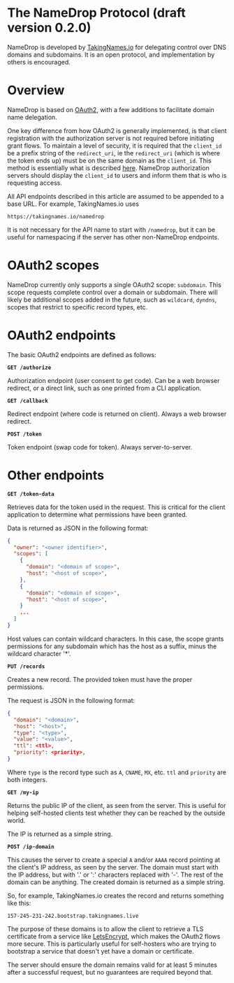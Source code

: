 # The NameDrop Protocol (draft version 0.2.0)

NameDrop is developed by [TakingNames.io][0] for delegating control over DNS
domains and subdomains. It is an open protocol, and implementation by others
is encouraged.


# Overview

NameDrop is based on [OAuth2][1], with a few additions to facilitate domain
name delegation.

One key difference from how OAuth2 is generally implemented, is that client
registration with the authorization server is not required before initiating
grant flows. To maintain a level of security, it is required that the
`client_id` be a prefix string of the `redirect_uri`, ie the `redirect_uri`
(which is where the token ends up) must be on the same domain as the
`client_id`. This method is essentially what is described [here][2]. NameDrop
authorization servers should display the `client_id` to users and inform them
that is who is requesting access.

All API endpoints described in this article are assumed to be appended to a
base URL. For example, TakingNames.io uses

`https://takingnames.io/namedrop`

It is not necessary for the API name to start with `/namedrop`, but it can
be useful for namespacing if the server has other non-NameDrop endpoints.

# OAuth2 scopes

NameDrop currently only supports a single OAuth2 scope: `subdomain`. This
scope requests complete control over a domain or subdomain. There will likely
be additional scopes added in the future, such as `wildcard`, `dyndns`, scopes
that restrict to specific record types, etc.


# OAuth2 endpoints

The basic OAuth2 endpoints are defined as follows:

**`GET /authorize`**

Authorization endpoint (user consent to get code). Can be a web browser
redirect, or a direct link, such as one printed from a CLI application.


**`GET /callback`**

Redirect endpoint (where code is returned on client). Always a web browser
redirect.


**`POST /token`**

Token endpoint (swap code for token). Always server-to-server.


# Other endpoints

**`GET /token-data`**

Retrieves data for the token used in the request. This is critical for the
client application to determine what permissions have been granted.

Data is returned as JSON in the following format:

```json
{
  "owner": "<owner identifier>",
  "scopes": [
    {
      "domain": "<domain of scope>",
      "host": "<host of scope>",
    },
    {
      "domain": "<domain of scope>",
      "host": "<host of scope>",
    }
    ...
  ]
}
```

Host values can contain wildcard characters. In this case, the scope grants
permissions for any subdomain which has the host as a suffix, minus the
wildcard character '\*'.


**`PUT /records`**

Creates a new record. The provided token must have the proper permissions.

The request is JSON in the following format:

```json
{
  "domain": "<domain>",
  "host": "<host>",
  "type": "<type>",
  "value": "<value>",
  "ttl": <ttl>,
  "priority": <priority>,
}
```

Where `type` is the record type such as `A`, `CNAME`, `MX`, etc. `ttl` and
`priority` are both integers.


**`GET /my-ip`**

Returns the public IP of the client, as seen from the server. This is useful
for helping self-hosted clients test whether they can be reached by the outside
world.

The IP is returned as a simple string.


**`POST /ip-domain`**

This causes the server to create a special `A` and/or `AAAA` record pointing at
the client's IP address, as seen by the server. The domain must start with the
IP address, but with '.' or ':' characters replaced with '-'. The rest of the
domain can be anything. The created domain is returned as a simple string.

So, for example, TakingNames.io creates the record and returns something like
this:

`157-245-231-242.bootstrap.takingnames.live`

The purpose of these domains is to allow the client to retrieve a TLS
certificate from a service like [LetsEncrypt][3], which makes the OAuth2 flows
more secure. This is particularly useful for self-hosters who are trying to
bootstrap a service that doesn't yet have a domain or certificate.

The server should ensure the domain remains valid for at least 5 minutes
after a successful request, but no guarantees are required beyond that.



[0]: https://takingnames.io

[1]: https://oauth.net/2/

[2]: https://aaronparecki.com/2018/07/07/7/oauth-for-the-open-web

[3]: https://letsencrypt.org/
